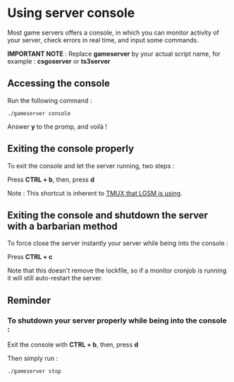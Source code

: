 # Using server console

Most game servers offers a console, in which you can monitor activity of your server, check errors in real time, and input some commands.

**IMPORTANT NOTE** : Replace **gameserver** by your actual script name, for example : **csgoserver** or **ts3server**

## Accessing the console

Run the following command : 

`./gameserver console`

Answer **y** to the promp, and voilà !



## Exiting the console properly

To exit the console and let the server running, two steps : 

Press **CTRL + b**, then, press **d**

Note : This shortcut is inherent to [TMUX that LGSM is using](https://github.com/dgibbs64/linuxgsm/wiki/Tmux).



## Exiting the console and shutdown the server with a barbarian method

To force close the server instantly your server while being into the console : 

Press **CTRL + c** 

Note that this doesn't remove the lockfile, so if a monitor cronjob is running it will still auto-restart the server.



## Reminder

### To shutdown your server properly while being into the console :
 
Exit the console with **CTRL + b**, then, press **d**

Then simply run : 

`./gameserver stop`